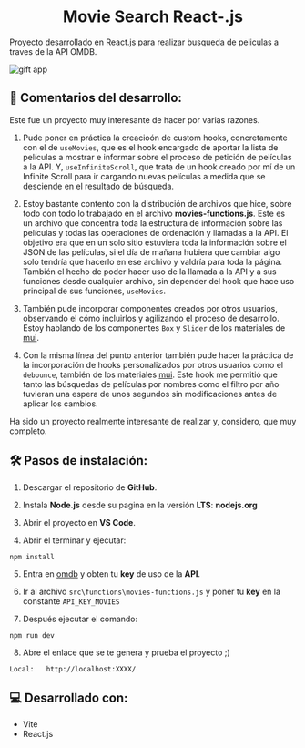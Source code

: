 
<h1 align="center" id="title">Movie Search React-.js</h1>

Proyecto desarrollado en React.js para realizar busqueda de peliculas a traves de la API OMDB.

![gift app](https://s12.gifyu.com/images/SZTQd.gif)

## 📖 Comentarios del desarrollo:

Este fue un proyecto muy interesante de hacer por varias razones.

1. Pude poner en práctica la creacioón de custom hooks, concretamente con el de `useMovies`, que es el hook encargado de aportar la lista de películas a mostrar e informar sobre el proceso de petición de películas a la API. Y, `useInfiniteScroll`, que trata de un hook creado por mí de un Infinite Scroll para ir cargando nuevas películas a medida que se desciende en el resultado de búsqueda.

2. Estoy bastante contento con la distribución de archivos que hice, sobre todo con todo lo trabajado en el archivo **movies-functions.js**. Este es un archivo que concentra toda la estructura de información sobre las películas y todas las operaciones de ordenación y llamadas a la API. El objetivo era que en un solo sitio estuviera toda la información sobre el JSON de las películas, si el día de mañana hubiera que cambiar algo solo tendría que hacerlo en ese archivo y valdría para toda la página. También el hecho de poder hacer uso de la llamada a la API y a sus funciones desde cualquier archivo, sin depender del hook que hace uso principal de sus funciones, `useMovies`.

3. También pude incorporar componentes creados por otros usuarios, observando el cómo incluirlos y agilizando el proceso de desarrollo. Estoy hablando de los componentes `Box` y `Slider` de los materiales de [mui](https://mui.com/).

4. Con la misma línea del punto anterior también pude hacer la práctica de la incorporación de hooks personalizados por otros usuarios como el `debounce`, también de los materiales [mui](https://mui.com/). Este hook me permitió que tanto las búsquedas de películas por nombres como el filtro por año tuvieran una espera de unos segundos sin modificaciones antes de aplicar los cambios.

Ha sido un proyecto realmente interesante de realizar y, considero, que muy completo.

## 🛠️ Pasos de instalación:

1. Descargar el repositorio de **GitHub**.

2. Instala **Node.js** desde su pagina en la versión **LTS**: **nodejs.org**

3. Abrir el proyecto en **VS Code**.

4. Abrir el terminar y ejecutar:

```
npm install
```

5. Entra en [omdb](http://www.omdbapi.com) y obten tu **key** de uso de la **API**.

6. Ir al archivo `src\functions\movies-functions.js` y poner tu **key** en la constante `API_KEY_MOVIES`

7. Después ejecutar el comando: 

```
npm run dev
```

8. Abre el enlace que se te genera y prueba el proyecto ;)

```
Local:   http://localhost:XXXX/
```
  
## 💻 Desarrollado con:

*   Vite
*   React.js
